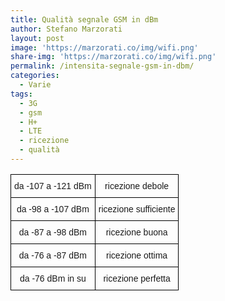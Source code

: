 ```yaml
---
title: Qualità segnale GSM in dBm
author: Stefano Marzorati
layout: post
image: 'https://marzorati.co/img/wifi.png'
share-img: 'https://marzorati.co/img/wifi.png'
permalink: /intensita-segnale-gsm-in-dbm/
categories:
  - Varie
tags:
  - 3G
  - gsm
  - H+
  - LTE
  - ricezione
  - qualità
---
```

<center>
<style type="text/css">
.tg  {border-collapse:collapse;border-spacing:0;}
.tg td{font-family:Arial, sans-serif;font-size:14px;padding:10px 5px;border-style:solid;border-width:1px;overflow:hidden;word-break:normal;border-color:black;}
.tg th{font-family:Arial, sans-serif;font-size:14px;font-weight:normal;padding:10px 5px;border-style:solid;border-width:1px;overflow:hidden;word-break:normal;border-color:black;}
.tg .tg-baqh{text-align:center;vertical-align:top}
</style>
<table class="tg">
  <tr>
    <th class="tg-baqh">﻿da -107 a -121 dBm</th>
    <th class="tg-baqh">ricezione debole</th>
  </tr>
  <tr>
    <td class="tg-baqh">da -98 a -107 dBm</td>
    <td class="tg-baqh">ricezione sufficiente</td>
  </tr>
  <tr>
    <td class="tg-baqh">da -87 a -98 dBm</td>
    <td class="tg-baqh">ricezione buona</td>
  </tr>
  <tr>
    <td class="tg-baqh">da -76 a -87 dBm</td>
    <td class="tg-baqh">ricezione ottima</td>
  </tr>
  <tr>
    <td class="tg-baqh">da -76 dBm in su</td>
    <td class="tg-baqh">ricezione perfetta</td>
  </tr>
</table>
</center>   
